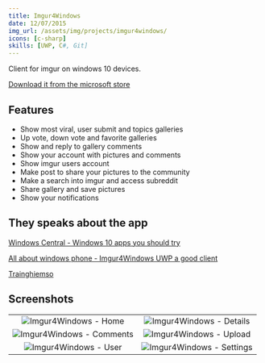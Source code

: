 ```yaml
---
title: Imgur4Windows
date: 12/07/2015
img_url: /assets/img/projects/imgur4windows/
icons: [c-sharp]
skills: [UWP, C#, Git]
---
```


Client for imgur on windows 10 devices.

[Download it from the microsoft store](https://www.microsoft.com/en-us/p/imgur4windows/9nblggh5wwsd#activetab=pivot:overviewtab)

## Features
- Show most viral, user submit and topics galleries
- Up vote, down vote and favorite galleries
- Show and reply to gallery comments
- Show your account with pictures and comments
- Show imgur users account
- Make post to share your pictures to the community
- Make a search into imgur and access subreddit
- Share gallery and save pictures
- Show your notifications

## They speaks about the app

[Windows Central - Windows 10 apps you should try](https://www.windowscentral.com/5-windows-10-apps-you-should-try-july-15-2016)

[All about windows phone - Imgur4Windows UWP a good client](http://allaboutwindowsphone.com/flow/item/22933_Mini-review_Imgur4Windows_UWP.php)

[Trainghiemso](https://trainghiemso.vn/imgur4windows-xem-tai-va-quan-ly-anh-imgur-tren-windows-10/)

## Screenshots

|     |     |
| :-: | :-: |
| ![Imgur4Windows - Home]({{page.img_url}}screenshot1.jfif)  | ![Imgur4Windows - Details]({{page.img_url}}screenshot2.jfif)  |
| ![Imgur4Windows - Comments]({{page.img_url}}screenshot3.jfif)  | ![Imgur4Windows - Upload]({{page.img_url}}screenshot4.jfif)  |
| ![Imgur4Windows - User]({{page.img_url}}screenshot5.jfif)  | ![Imgur4Windows - Settings]({{page.img_url}}screenshot6.jfif)  | 